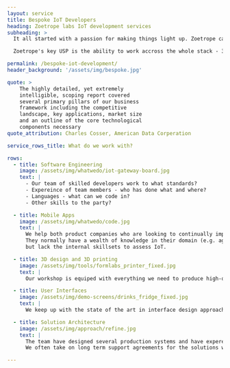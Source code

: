 ```yaml
---
layout: service
title: Bespoke IoT Developers
heading: Zoetrope labs IoT development services
subheading: >
  It all started with a passion for making things light up. Zoetrope can make anything from prototypes through to complete production systems.

  Zoetrope's key USP is the ability to work accross the whole stack - 3D printing through to user interfaces.

permalink: /bespoke-iot-development/
header_background: '/assets/img/bespoke.jpg'

quote: >
    The highly detailed, yet extremely
    intelligible, scoping report covered
    several primary pillars of our business
    framework including the competitive
    landscape, key applications, market size
    and an outline of the core technological
    components necessary
quote_attribution: Charles Cosser, American Data Corperation

service_rows_title: What do we work with?

rows:
  - title: Software Engineering
    image: /assets/img/whatwedo/iot-gateway-board.jpg
    text: |
      - Our team of skilled developers work to what standards?
      - Expereince of team members - who has done what and where?
      - Languages - what can we code in?
      - Other skills to the party?

  - title: Mobile Apps
    image: /assets/img/whatwedo/code.jpg
    text: |
      We help both product companies who are looking to continually improve their product.
      They normally have a wealth of knowledge in their domain (e.g. agriculture or facilities management)
      but lack the internal skillsets to assess IoT.

  - title: 3D design and 3D printing
    image: /assets/img/tools/formlabs_printer_fixed.jpg
    text: |
      Our workshop is equiped with everything we need to produce high-quality rapid protoypes. This includes a super high resoultion FormLabs 3D printer and an automated print washing and UV curing station, ensuring the mechancial propeties of our prints are to the higest standard.

  - title: User Interfaces
    image: /assets/img/demo-screens/drinks_fridge_fixed.jpg
    text: |
      We keep up with the state of the art in interface design approaches, enabling us to create fresh, modern interfaces to your project.

  - title: Solution Architecture
    image: /assets/img/approach/refine.jpg
    text: |
      The team have designed several production systems and have expereince of working on enterprise level deployments, including the defence sector.
      We often take on long term support agreements for the solutions we design as a sign of the trust we place in the quality of what we produce.

---
```

